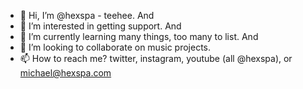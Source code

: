 - 👋 Hi, I’m @hexspa - teehee. And
- 👀 I’m interested in getting support. And
- 🌱 I’m currently learning many things, too many to list. And
- 💞️ I’m looking to collaborate on music projects.
- 📫 How to reach me? twitter, instagram, youtube (all @hexspa), or michael@hexspa.com

<!---
hexspa/hexspa is a ✨ special ✨ repository because its `README.md` (this file) appears on your GitHub profile.
You can click the Preview link to take a look at your changes.
--->
